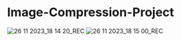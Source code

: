 # Image-Compression-Project
![26 11 2023_18 14 20_REC](https://github.com/Harshasri-Balusu/Image-Compression-Project/assets/94100742/e5dfcf2e-53c6-4b91-ad65-872582c51808)
![26 11 2023_18 15 00_REC](https://github.com/Harshasri-Balusu/Image-Compression-Project/assets/94100742/51b52b62-ae8e-4221-a0d0-2ae1beb1b55d)
